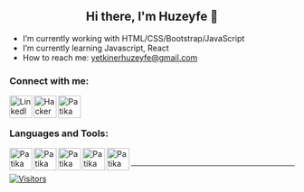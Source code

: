 <h2 align="center"> Hi there,  I'm Huzeyfe 👋</h2>
 

-  I’m currently working with HTML/CSS/Bootstrap/JavaScript
-  I’m currently learning Javascript, React
-  How to reach me: yetkinerhuzeyfe@gmail.com





<h3 align="left">Connect with me:</h3>

<a target="_blank" href="https://www.linkedin.com/in/huzeyfe-yetkiner/" target="blank"><img align="left" alt="LinkedIn" width="40px" src="https://upload.wikimedia.org/wikipedia/commons/thumb/c/ca/LinkedIn_logo_initials.png/800px-LinkedIn_logo_initials.png"/></a>
<a target="_blank" href="https://www.hackerrank.com/yetkinerhuzeyfe" target="blank"><img align="left" alt="HackerRank" width="40px" src="https://cdn3.iconfinder.com/data/icons/logos-and-brands-adobe/512/160_Hackerrank-512.png"/></a>
<a target="_blank" href="https://app.patika.dev/huzo" target="blank"><img align="left" alt="Patika" width="40px" src="https://global-uploads.webflow.com/6097e0eca1e87557da031fef/609859a191abe5d64b17fed3_Patika%20logo.png"/></a>

<br/><br/>

<h3 align="left">Languages and Tools:</h3>

<a target="_blank" href="https://www.javascript.com" target="blank"><img align="left" alt="Patika" width="40px" src="https://cdn.jsdelivr.net/gh/devicons/devicon/icons/javascript/javascript-original.svg"/></a>

<a target="_blank" href="https://reactjs.org/docs/getting-started.html" target="blank"><img align="left" alt="Patika" width="40px" src="https://camo.githubusercontent.com/27d0b117da00485c56d69aef0fa310a3f8a07abecc8aa15fa38c8b78526c60ac/68747470733a2f2f63646e2e6a7364656c6976722e6e65742f67682f64657669636f6e732f64657669636f6e2f69636f6e732f72656163742f72656163742d6f726967696e616c2e737667"/></a>

<a target="_blank" href="https://developer.mozilla.org/en-US/docs/Web/HTML" target="blank"><img align="left" alt="Patika" width="40px" src="https://cdn.jsdelivr.net/gh/devicons/devicon/icons/html5/html5-original.svg"/></a>

<a target="_blank" href="https://developer.mozilla.org/en-US/docs/Web/CSS" target="blank"><img align="left" alt="Patika" width="40px" src="https://cdn.jsdelivr.net/gh/devicons/devicon/icons/css3/css3-original.svg"/></a>


<a target="_blank" href="https://getbootstrap.com" target="blank"><img align="left" alt="Patika" width="40px" src="https://avatars.githubusercontent.com/u/2918581?s=280&v=4"/></a>




  


<br/>


 <hr/>

[![Visitors](http://visitor-badge.glitch.me/badge?page_id=huzeyfeyetkiner.visitor-badge)](https://github.com/huzeyfeyetkiner) 

<p style="vertical-align:top;">
   <img alt="" src="https://github-readme-stats.vercel.app/api/top-langs/?username=huzeyfeyetkiner&layout=compact&theme=dark">
  </p>
  <p style="vertical-align:top;">
  <img alt="" src="https://github-readme-stats.vercel.app/api?username=huzeyfeyetkiner&show_icons=true&theme=dark">
  </p>
